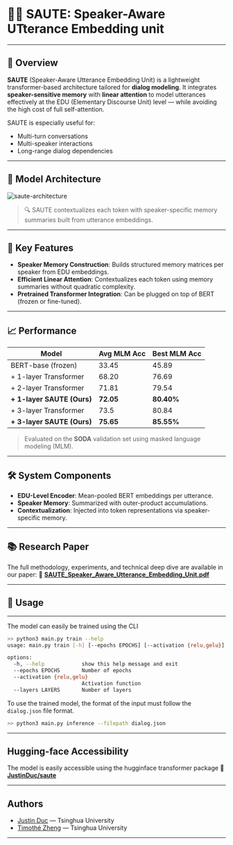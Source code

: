 # 👨‍🍳 SAUTE: **S**peaker-**A**ware **UT**terance **E**mbedding unit

---

## 🧠 Overview

**SAUTE** (Speaker-Aware Utterance Embedding Unit) is a lightweight transformer-based architecture tailored for **dialog modeling**. It integrates **speaker-sensitive memory** with **linear attention** to model utterances effectively at the EDU (Elementary Discourse Unit) level — while avoiding the high cost of full self-attention.

SAUTE is especially useful for:
- Multi-turn conversations
- Multi-speaker interactions
- Long-range dialog dependencies

---

## 🧱 Model Architecture
![saute-architecture](https://github.com/user-attachments/assets/7f18d5b8-9c6b-4577-b718-206a34d84535)

> 🔍 SAUTE contextualizes each token with speaker-specific memory summaries built from utterance embeddings.

---

## 🚀 Key Features

- **Speaker Memory Construction**: Builds structured memory matrices per speaker from EDU embeddings.
- **Efficient Linear Attention**: Contextualizes each token using memory summaries without quadratic complexity.
- **Pretrained Transformer Integration**: Can be plugged on top of BERT (frozen or fine-tuned).
---

## 📈 Performance

| Model                      | Avg MLM Acc | Best MLM Acc |
|---------------------------|-------------|--------------|
| BERT-base (frozen)        | 33.45       | 45.89        |
| + 1-layer Transformer     | 68.20       | 76.69        |
| + 2-layer Transformer     | 71.81       | 79.54        |
| **+ 1-layer SAUTE (Ours)**        | **72.05**   | **80.40%**   |
| + 3-layer Transformer| 73.5 | 80.84 |
| **+ 3-layer SAUTE (Ours)**| **75.65** | **85.55%**|

> Evaluated on the **SODA** validation set using masked language modeling (MLM).

---

## 🛠️ System Components

- **EDU-Level Encoder**: Mean-pooled BERT embeddings per utterance.
- **Speaker Memory**: Summarized with outer-product accumulations.
- **Contextualization**: Injected into token representations via speaker-specific memory.

---

## 📚 Research Paper

The full methodology, experiments, and technical deep dive are available in our paper:
📄 **[SAUTE_Speaker_Aware_Utterance_Embedding_Unit.pdf](https://github.com/user-attachments/files/20640425/SAUTE_Speaker_Aware_Utterance_Embedding_Unit.pdf)**

---

## 📙 Usage 
---

The model can easily be trained using the CLI
```bash
>> python3 main.py train --help                    
usage: main.py train [-h] [--epochs EPOCHS] [--activation {relu,gelu}] [--layers LAYERS]

options:
  -h, --help            show this help message and exit
  --epochs EPOCHS       Number of epochs
  --activation {relu,gelu}
                        Activation function
  --layers LAYERS       Number of layers
```

To use the trained model, the format of the input must follow the ``dialog.json`` file format.
```bash
>> python3 main.py inference --filepath dialog.json
```

---

## Hugging-face Accessibility

The model is easily accessible using the hugginface transformer package
🤗 **[JustinDuc/saute](https://huggingface.co/JustinDuc/saute)**

---

## Authors

- [Justin Duc](https://github.com/just1truc) — Tsinghua University
- [Timothé Zheng](https://github.com/tzhengtek) — Tsinghua University

---
